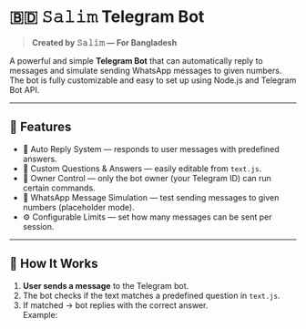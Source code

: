 # 🇧🇩 𝚂𝚊𝚕𝚒𝚖 Telegram Bot

> **Created by 𝚂𝚊𝚕𝚒𝚖 — For Bangladesh**

A powerful and simple **Telegram Bot** that can automatically reply to messages and simulate sending WhatsApp messages to given numbers.  
The bot is fully customizable and easy to set up using Node.js and Telegram Bot API.

---

## 🚀 Features

- 🤖 Auto Reply System — responds to user messages with predefined answers.
- 💬 Custom Questions & Answers — easily editable from `text.js`.
- 🔐 Owner Control — only the bot owner (your Telegram ID) can run certain commands.
- 📱 WhatsApp Message Simulation — test sending messages to given numbers (placeholder mode).
- ⚙️ Configurable Limits — set how many messages can be sent per session.

---

## 🧠 How It Works

1. **User sends a message** to the Telegram bot.
2. The bot checks if the text matches a predefined question in `text.js`.
3. If matched → bot replies with the correct answer.  
   Example:
